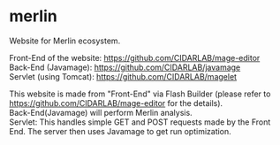 # merlin
Website for Merlin ecosystem. 

Front-End of the website: https://github.com/CIDARLAB/mage-editor <br>
Back-End (Javamage): https://github.com/CIDARLAB/javamage <br>
Servlet (using Tomcat): https://github.com/CIDARLAB/magelet <br>

This website is made from "Front-End" via Flash Builder (please refer to https://github.com/CIDARLAB/mage-editor for the details). <br>
Back-End(Javamage) will perform Merlin analysis. <br>
Servlet: This handles simple GET and POST requests made by the Front End. The server then uses Javamage to get run optimization. <br>

